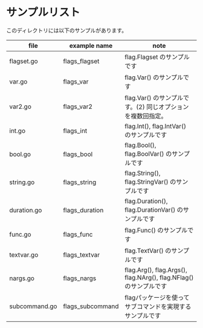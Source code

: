 # サンプルリスト

このディレクトリには以下のサンプルがあります。

| file          | example name     | note                                                              |
| ------------- | ---------------- | ----------------------------------------------------------------- |
| flagset.go    | flags_flagset    | flag.Flagset のサンプルです                                       |
| var.go        | flags_var        | flag.Var() のサンプルです                                         |
| var2.go       | flags_var2       | flag.Var() のサンプルです。(2) 同じオプションを複数回指定。       |
| int.go        | flags_int        | flag.Int(), flag.IntVar() のサンプルです                          |
| bool.go       | flags_bool       | flag.Bool(), flag.BoolVar() のサンプルです                        |
| string.go     | flags_string     | flag.String(), flag.StringVar() のサンプルです                    |
| duration.go   | flags_duration   | flag.Duration(), flag.DurationVar() のサンプルです                |
| func.go       | flags_func       | flag.Func() のサンプルです                                        |
| textvar.go    | flags_textvar    | flag.TextVar() のサンプルです                                     |
| nargs.go      | flags_nargs      | flag.Arg(), flag.Args(), flag.NArg(), flag.NFlag() のサンプルです |
| subcommand.go | flags_subcommand | flagパッケージを使ってサブコマンドを実現するサンプルです          |
